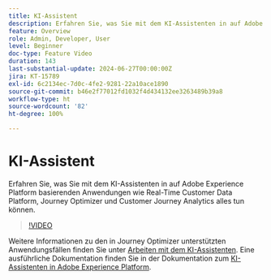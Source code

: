 ```yaml
---
title: KI-Assistent
description: Erfahren Sie, was Sie mit dem KI-Assistenten in auf Adobe Experience Platform basierenden Anwendungen wie Real-Time Customer Data Platform, Journey Optimizer und Customer Journey Analytics alles tun können.
feature: Overview
role: Admin, Developer, User
level: Beginner
doc-type: Feature Video
duration: 143
last-substantial-update: 2024-06-27T00:00:00Z
jira: KT-15789
exl-id: 6c2134ec-7d0c-4fe2-9281-22a10ace1890
source-git-commit: b46e2f77012fd1032f4d434132ee3263489b39a8
workflow-type: ht
source-wordcount: '82'
ht-degree: 100%

---
```


# KI-Assistent

Erfahren Sie, was Sie mit dem KI-Assistenten in auf Adobe Experience Platform basierenden Anwendungen wie Real-Time Customer Data Platform, Journey Optimizer und Customer Journey Analytics alles tun können.

>[!VIDEO](https://video.tv.adobe.com/v/3429845/?learn=on)

Weitere Informationen zu den in Journey Optimizer unterstützten Anwendungsfällen finden Sie unter [Arbeiten mit dem KI-Assistenten](https://experienceleague.adobe.com/de/docs/journey-optimizer/using/get-started/ai-assistant). Eine ausführliche Dokumentation finden Sie in der Dokumentation zum [KI-Assistenten in Adobe Experience Platform](https://experienceleague.adobe.com/de/docs/experience-platform/ai-assistant/home).

